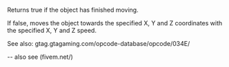 Returns true if the object has finished moving.

If false, moves the object towards the specified X, Y and Z coordinates with the specified X, Y and Z speed.

See also: gtag.gtagaming.com/opcode-database/opcode/034E/

-- also see (fivem.net/)